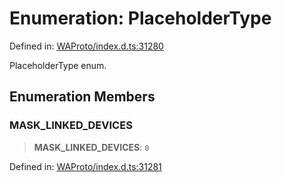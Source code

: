 # Enumeration: PlaceholderType

Defined in: [WAProto/index.d.ts:31280](https://github.com/Fokusdotid/bail/blob/a029a4f9908cd3806112e8438f5a31dda1376b84/WAProto/index.d.ts#L31280)

PlaceholderType enum.

## Enumeration Members

### MASK\_LINKED\_DEVICES

> **MASK\_LINKED\_DEVICES**: `0`

Defined in: [WAProto/index.d.ts:31281](https://github.com/Fokusdotid/bail/blob/a029a4f9908cd3806112e8438f5a31dda1376b84/WAProto/index.d.ts#L31281)
